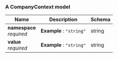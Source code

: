 
<a name="a-companycontext-model"></a>
### A CompanyContext model

|Name|Description|Schema|
|---|---|---|
|**namespace**  <br>*required*|**Example** : `"string"`|string|
|**value**  <br>*required*|**Example** : `"string"`|string|



